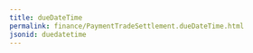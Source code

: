 ```yaml
---
title: dueDateTime
permalink: finance/PaymentTradeSettlement.dueDateTime.html
jsonid: duedatetime
---
```

